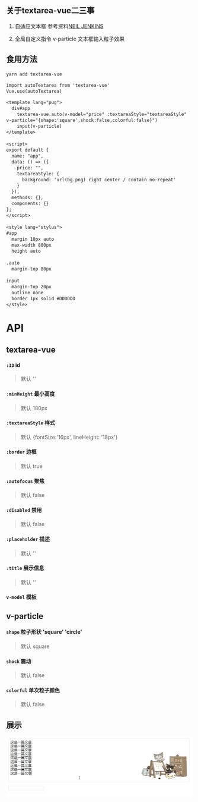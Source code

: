 ## 关于textarea-vue二三事

1. 自适应文本框 参考资料[NEIL JENKINS](https://alistapart.com/article/expanding-text-areas-made-elegant)

2. 全局自定义指令 v-particle 文本框输入粒子效果

## 食用方法
```
yarn add textarea-vue
```
```
import autoTextarea from 'textarea-vue'
Vue.use(autoTextarea)
```
```
<template lang="pug">
  div#app
    textarea-vue.auto(v-model="price" :textareaStyle="textareaStyle" v-particle="{shape:'square',shock:false,colorful:false}")
    input(v-particle)
</template>

<script>
export default {
  name: "app",
  data: () => ({
    price: "",
    textareaStyle: {
      background: 'url(bg.png) right center / contain no-repeat'
    }
  }),
  methods: {},
  components: {}
};
</script>

<style lang="stylus">
#app
  margin 10px auto
  max-width 800px
  height auto

.auto
  margin-top 80px

input
  margin-top 20px
  outline none
  border 1px solid #DDDDDD
</style>
```

# API

## textarea-vue

#### `:ID` id
> 默认 ''

#### `:minHeight` 最小高度
> 默认 180px

#### `:textareaStyle` 样式
> 默认 {fontSize:'16px', lineHeight: '18px'}

#### `:border`  边框
> 默认 true

#### `:autofocus` 聚焦
> 默认 false

#### `:disabled` 禁用
> 默认 false

#### `:placeholder` 描述
> 默认 ''

#### `:title` 展示信息
> 默认 ''

#### `v-model` 模板

## v-particle 

#### `shape` 粒子形状  'square'  'circle'
> 默认 square

#### `shock` 震动
> 默认 false

#### `colorful` 单次粒子颜色
> 默认 false

## 展示

![textarea](https://github.com/LingHanChuJian/textarea-vue/blob/master/public/textarea.gif)
